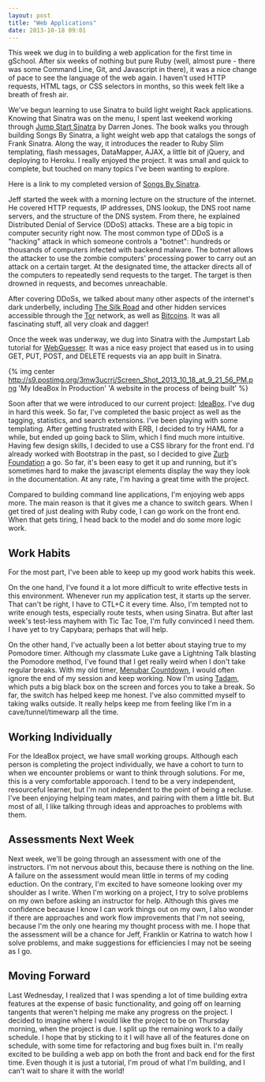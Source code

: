 ```yaml
---
layout: post
title: "Web Applications"
date: 2013-10-18 09:01
---
```


This week we dug in to building a web application for the first time in gSchool. After six weeks of nothing but pure Ruby (well, almost pure - there was some Command Line, Git, and Javascript in there), it was a nice change of pace to see the language of the web again. I haven't used HTTP requests, HTML tags, or CSS selectors in months, so this week felt like a breath of fresh air.

We've begun learning to use Sinatra to build light weight Rack applications. Knowing that Sinatra was on the menu, I spent last weekend working through [Jump Start Sinatra](http://www.sitepoint.com/store/jump-start-sinatra/) by Darren Jones. The book walks you through building Songs By Sinatra, a light weight web app that catalogs the songs of Frank Sinatra. Along the way, it introduces the reader to Ruby Slim templating, flash messages, DataMapper, AJAX, a little bit of jQuery, and deploying to Heroku. I really enjoyed the project. It was small and quick to complete, but touched on many topics I've been wanting to explore.

Here is a link to my completed version of [Songs By Sinatra](http://songs-by-sinatra-flux.herokuapp.com/).

Jeff started the week with a morning lecture on the structure of the internet. He covered HTTP requests, IP addresses, DNS lookup, the DNS root name servers, and the structure of the DNS system. From there, he explained Distributed Denial of Service (DDoS) attacks. These are a big topic in computer security right now. The most common type of DDoS is a "hacking" attack in which someone controls a "botnet": hundreds or thousands of computers infected with backend malware. The botnet allows the attacker to use the zombie computers' processing power to carry out an attack on a certain target. At the designated time, the attacker directs all of the computers to repeatedly send requests to the target. The target is then drowned in requests, and becomes unreachable.

After covering DDoSs, we talked about many other aspects of the internet's dark underbelly, including [The Silk Road](http://en.wikipedia.org/wiki/Silk_Road_%28marketplace%29) and other hidden services accessible through the [Tor](https://www.torproject.org/) network, as well as [Bitcoins](http://vimeo.com/63502573). It was all fascinating stuff, all very cloak and dagger!

Once the week was underway, we dug into Sinatra with the Jumpstart Lab tutorial for [WebGuesser](http://tutorials.jumpstartlab.com/projects/web_guesser.html). It was a nice easy project that eased us in to using GET, PUT, POST, and DELETE requests via an app built in Sinatra.

{% img center http://s9.postimg.org/3mw3ucrrj/Screen_Shot_2013_10_18_at_9_21_56_PM.png 'My IdeaBox In Production' 'A website in the process of being built' %}

Soon after that we were introduced to our current project: [IdeaBox](http://tutorials.jumpstartlab.com/projects/idea_box.html). I've dug in hard this week. So far, I've completed the basic project as well as the tagging, statistics, and search extensions. I've been playing with some templating. After getting frustrated with ERB, I decided to try HAML for a while, but ended up going back to Slim, which I find much more intuitive. Having few design skills, I decided to use a CSS library for the front end. I'd already worked with Bootstrap in the past, so I decided to give [Zurb Foundation](http://foundation.zurb.com/) a go. So far, it's been easy to get it up and running, but it's sometimes hard to make the javascript elements display the way they look in the documentation. At any rate, I'm having a great time with the project.

Compared to building command line applications, I'm enjoying web apps more. The main reason is that it gives me a chance to switch gears. When I get tired of just dealing with Ruby code, I can go work on the front end. When that gets tiring, I head back to the model and do some more logic work.

## Work Habits

For the most part, I've been able to keep up my good work habits this week.

On the one hand, I've found it a lot more difficult to write effective tests in this environment. Whenever run my application test, it starts up the server. That can't be right, I have to CTL+C it every time. Also, I'm tempted not to write enough tests, especially route tests, when using Sinatra. But after last week's test-less mayhem with Tic Tac Toe, I'm fully convinced I need them. I have yet to try Capybara; perhaps that will help.

On the other hand, I've actually been a lot better about staying true to my Pomodore timer. Although my classmate Luke gave a Lightning Talk blasting the Pomodore method, I've found that I get really weird when I don't take regular breaks. With my old timer, [Menubar Countdown](http://www.makeuseof.com/tag/menubar-countdown-is-a-mac-timer-app-that-talks-to-you/), I would often ignore the end of my session and keep working. Now I'm using [Tadam](http://www.tadamapp.com), which puts a big black box on the screen and forces you to take a break. So far, the switch has helped keep me honest. I've also committed myself to taking walks outside. It really helps keep me from feeling like I'm in a cave/tunnel/timewarp all the time.

## Working Individually

For the IdeaBox project, we have small working groups. Although each person is completing the project individually, we have a cohort to turn to when we encounter problems or want to think through solutions. For me, this is a very comfortable apporoach. I tend to be a very independent, resourceful learner, but I'm not independent to the point of being a recluse. I've been enjoying helping team mates, and pairing with them a little bit. But most of all, I like talking through ideas and approaches to problems with them.

## Assessments Next Week

Next week, we'll be going through an assessment with one of the instructors. I'm not nervous about this, because there is nothing on the line. A failure on the assessment would mean little in terms of my coding eduction. On the contrary, I'm excited to have someone looking over my shoulder as I write. When I'm working on a project, I try to solve problems on my own before asking an instructor for help. Although this gives me confidence because I know I can work things out on my own, I also wonder if there are approaches and work flow improvements that I'm not seeing, because I'm the only one hearing my thought process with me. I hope that the assessment will be a chance for Jeff, Franklin or Katrina to watch how I solve problems, and make suggestions for efficiencies I may not be seeing as I go.

## Moving Forward

Last Wednesday, I realized that I was spending a lot of time building extra features at the expense of basic functionality, and going off on learning tangents that weren't helping me make any progress on the project. I decided to imagine where I would like the project to be on Thursday morning, when the project is due. I split up the remaining work to a daily schedule. I hope that by sticking to it I will have all of the features done on schedule, with some time for refactoring and bug fixes built in. I'm really excited to be building a web app on both the front and back end for the first time. Even though it is just a tutorial, I'm proud of what I'm building, and I can't wait to share it with the world!

